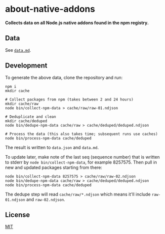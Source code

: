 # about-native-addons

**Collects data on all Node.js native addons found in the npm registry.**

## Data

See [`data.md`](data.md).

## Development

To generate the above data, clone the repository and run:

```
npm i
mkdir cache

# Collect packages from npm (takes between 2 and 24 hours)
mkdir cache/raw
node bin/collect-npm-data > cache/raw/raw-01.ndjson

# Deduplicate and clean
mkdir cache/deduped
node bin/dedupe-npm-data cache/raw > cache/deduped/deduped.ndjson

# Process the data (this also takes time; subsequent runs use caches)
node bin/process-npm-data cache/deduped
```

The result is written to `data.json` and `data.md`.

To update later, make note of the last seq (sequence number) that is written to stderr by `node bin/collect-npm-data`, for example 8257575. Then pull in new and updated packages starting from there:

```
node bin/collect-npm-data 8257575 > cache/raw/raw-02.ndjson
node bin/dedupe-npm-data cache/raw > cache/deduped/deduped.ndjson
node bin/process-npm-data cache/deduped
```

The dedupe step will read `cache/raw/*.ndjson` which means it'll include `raw-01.ndjson` and `raw-02.ndjson`.

## License

[MIT](LICENSE)
